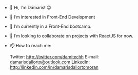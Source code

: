- 👋 Hi, I’m Dámaris! 😊
- 👀 I’m interested in Front-End Development
- 🌱 I’m currently in a Front-End bootcamp. 
- 💞️ I’m looking to collaborate on projects with ReactJS for now.
- 📫 How to reach me:

  Twitter: http://twitter.com/damitechh
  E-mail: damarisdallorto@outlook.com
  LinkedIn: http://linkedin.com/in/damarisdallortomoran

<!---
damariis13/damariis13 is a ✨ special ✨ repository because its `README.md` (this file) appears on your GitHub profile.
You can click the Preview link to take a look at your changes.
--->
